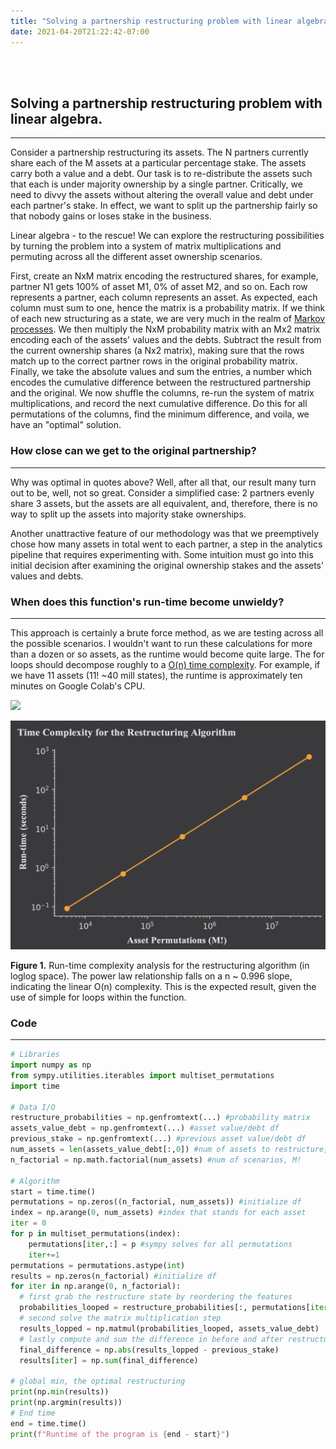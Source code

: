 ```yaml
---
title: "Solving a partnership restructuring problem with linear algebra."
date: 2021-04-20T21:22:42-07:00
---
```


<br><br>

## Solving a partnership restructuring problem with linear algebra.

---

Consider a partnership restructuring its assets. The N partners currently share each of the M assets at a particular percentage stake. The assets carry both a value and a debt. Our task is to re-distribute the assets such that each is under majority ownership by a single partner. Critically, we need to divvy the assets without altering the overall value and debt under each partner's stake. In effect, we want to split up the partnership fairly so that nobody gains or loses stake in the business.

Linear algebra - to the rescue!  We can explore the restructuring possibilities by turning the problem into a system of matrix multiplications and permuting across all the different asset ownership scenarios.

First, create an NxM matrix encoding the restructured shares, for example, partner N1 gets 100% of asset M1, 0% of asset M2, and so on. Each row represents a partner, each column represents an asset. As expected, each column must sum to one, hence the matrix is a probability matrix. If we think of each new structuring as a state, we are very much in the realm of [Markov processes](https://en.wikipedia.org/wiki/Markov_decision_process). We then multiply the NxM probability matrix with an Mx2 matrix encoding each of the assets' values and the debts. Subtract the result from the current ownership shares (a Nx2 matrix), making sure that the rows match up to the correct partner rows in the original probability matrix. Finally, we take the absolute values and sum the entries, a number which encodes the cumulative difference between the restructured partnership and the original. We now shuffle the columns, re-run the system of matrix multiplications, and record the next cumulative difference. Do this for all permutations of the columns, find the minimum difference, and voila, we have an "optimal" solution.

### How close can we get to the original partnership?

---

Why was optimal in quotes above? Well, after all that, our result many turn out to be, well, not so great. Consider a simplified case: 2 partners evenly share 3 assets, but the assets are all equivalent, and, therefore, there is no way to split up the assets into majority stake ownerships.

Another unattractive feature of our methodology was that we preemptively chose how many assets in total went to each partner, a step in the analytics pipeline that requires experimenting with. Some intuition must go into this initial decision after examining the original ownership stakes and the assets' values and debts.

### When does this function's run-time become unwieldy?

---

This approach is certainly a brute force method, as we are testing across all the possible scenarios. I wouldn't want to run these calculations for more than a dozen or so assets, as the runtime would become quite large. The for loops should decompose roughly to a [O(n) time complexity](). For example, if we have 11 assets (11! ~40 mill states), the runtime is approximately ten minutes on Google Colab's CPU.

<img src="https://render.githubusercontent.com/render/math?math=\runtime \propto n">

<p align="center"> <img src="/assets-runtime.png"/ width = "550" height = "366"> </p>

**Figure 1.** Run-time complexity analysis for the restructuring algorithm (in loglog space). The power law relationship falls on a n ~ 0.996 slope, indicating the linear O(n) complexity. This is the expected result, given the use of simple for loops within the function.

### Code

---

```python
# Libraries
import numpy as np
from sympy.utilities.iterables import multiset_permutations
import time

# Data I/O
restructure_probabilities = np.genfromtext(...) #probability matrix
assets_value_debt = np.genfromtext(...) #asset value/debt df
previous_stake = np.genfromtext(...) #previous asset value/debt df
num_assets = len(assets_value_debt[:,0]) #num of assets to restructure, M
n_factorial = np.math.factorial(num_assets) #num of scenarios, M!

# Algorithm
start = time.time()
permutations = np.zeros((n_factorial, num_assets)) #initialize df
index = np.arange(0, num_assets) #index that stands for each asset
iter = 0
for p in multiset_permutations(index):
    permutations[iter,:] = p #sympy solves for all permutations
    iter+=1
permutations = permutations.astype(int)
results = np.zeros(n_factorial) #initialize df
for iter in np.arange(0, n_factorial):
  # first grab the restructure state by reordering the features
  probabilities_looped = restructure_probabilities[:, permutations[iter,:]]
  # second solve the matrix multiplication step
  results_lopped = np.matmul(probabilities_looped, assets_value_debt)
  # lastly compute and sum the difference in before and after restructuring
  final_difference = np.abs(results_lopped - previous_stake)
  results[iter] = np.sum(final_difference)

# global min, the optimal restructuring
print(np.min(results))
print(np.argmin(results))
# End time
end = time.time()
print(f"Runtime of the program is {end - start}")
```
